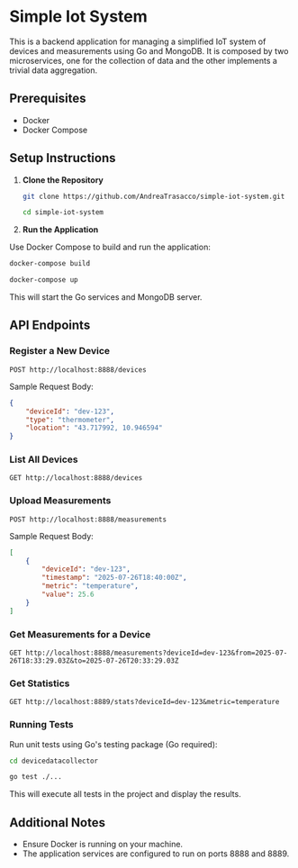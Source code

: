 # Simple Iot System

This is a backend application for managing a simplified IoT system of devices and measurements using Go and MongoDB. It is composed by two microservices, one for the collection of data and the other implements a trivial data aggregation.

## Prerequisites

- Docker
- Docker Compose

## Setup Instructions

1. **Clone the Repository**

   ```bash
   git clone https://github.com/AndreaTrasacco/simple-iot-system.git
   ```
   ```bash
   cd simple-iot-system
   ```

2. **Run the Application**

Use Docker Compose to build and run the application:

```bash
docker-compose build
```
```bash
docker-compose up
```

This will start the Go services and MongoDB server.

## API Endpoints

### Register a New Device

```http
POST http://localhost:8888/devices
```

Sample Request Body:

```json
{
    "deviceId": "dev-123",
    "type": "thermometer",
    "location": "43.717992, 10.946594"
}
```
### List All Devices


```http
GET http://localhost:8888/devices
```

### Upload Measurements


```http
POST http://localhost:8888/measurements
```

Sample Request Body:


```json
[
    {
        "deviceId": "dev-123",  
        "timestamp": "2025-07-26T18:40:00Z",
        "metric": "temperature",
        "value": 25.6
    }
]
```

### Get Measurements for a Device


```http
GET http://localhost:8888/measurements?deviceId=dev-123&from=2025-07-26T18:33:29.03Z&to=2025-07-26T20:33:29.03Z
```

### Get Statistics


```http
GET http://localhost:8889/stats?deviceId=dev-123&metric=temperature
```

### Running Tests
Run unit tests using Go's testing package (Go required):


```bash
cd devicedatacollector
```
```bash
go test ./...
```

This will execute all tests in the project and display the results.

## Additional Notes

- Ensure Docker is running on your machine.
- The application services are configured to run on ports 8888 and 8889.
